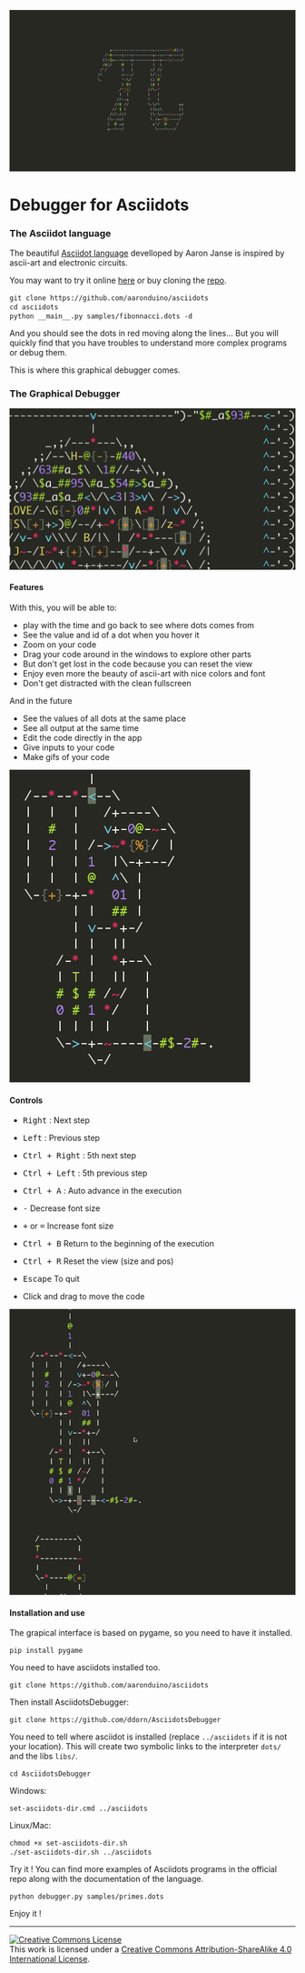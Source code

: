 ![Pi prime generation](assets/pi-primes.PNG)

# Debugger for Asciidots


### The Asciidot language
The beautiful [Asciidot language](https://github.com/aaronduino/asciidots) 
develloped by Aaron Janse is inspired by ascii-art and electronic circuits.

You may want to try it online [here](https://asciidots.herokuapp.com/)
or buy cloning the [repo](https://github.com/aaronduino/asciidots).

    git clone https://github.com/aaronduino/asciidots
    cd asciidots
    python __main__.py samples/fibonnacci.dots -d

And you should see the dots in red moving along the lines...
But you will quickly find that you have troubles to understand more complex programs or debug them.

This is where this graphical debugger comes.

### The Graphical Debugger

![There is a lot of colors](assets/colors.png)

#### Features
With this, you will be able to:
- play with the time and go back to see where dots comes from
- See the value and id of a dot when you hover it
- Zoom on your code
- Drag your code around in the windows to explore other parts
- But don't get lost in the code because you can reset the view
- Enjoy even more the beauty of ascii-art with nice colors and font
- Don't get distracted with the clean fullscreen

And in the future
- See the values of all dots at the same place
- See all output at the same time
- Edit the code directly in the app
- Give inputs to your code
- Make gifs of your code 

![Play with the time](assets/play_with_time.gif)

#### Controls

- <kbd>Right</kbd> : Next step
- <kbd>Left</kbd> : Previous step
- <kbd>Ctrl + Right</kbd> : 5th next step
- <kbd>Ctrl + Left</kbd> : 5th previous step
- <kbd>Ctrl + A</kbd> : Auto advance in the execution


- <kbd>-</kbd> Decrease font size
- <kbd>+</kbd> or <kbd>=</kbd> Increase font size


- <kbd>Ctrl + B</kbd> Return to the beginning of the execution
- <kbd>Ctrl + R</kbd> Reset the view (size and pos)


- <kbd>Escape</kbd> To quit


- Click and drag to move the code

![Drag your code](assets/move_around.gif)

#### Installation and use


The grapical interface is based on pygame, so you need to have it installed.

    pip install pygame

You need to have asciidots installed too.

    git clone https://github.com/aaronduino/asciidots

Then install AsciidotsDebugger:
    
    git clone https://github.com/ddorn/AsciidotsDebugger

You need to tell where asciidot is installed (replace `../asciidots`  if it is not your location).
This will create two symbolic links to the interpreter `dots/` and the libs `libs/`.

    cd AsciidotsDebugger
    
Windows:

    set-asciidots-dir.cmd ../asciidots 


Linux/Mac:

    chmod +x set-asciidots-dir.sh
    ./set-asciidots-dir.sh ../asciidots

Try it ! You can find more examples of Asciidots programs in the official repo along with the documentation of the language.
    
    python debugger.py samples/primes.dots

Enjoy it !

---

<a rel="license" href="http://creativecommons.org/licenses/by-sa/4.0/"><img alt="Creative Commons License" style="border-width:0" src="https://i.creativecommons.org/l/by-sa/4.0/88x31.png" /></a><br />This work is licensed under a <a rel="license" href="http://creativecommons.org/licenses/by-sa/4.0/">Creative Commons Attribution-ShareAlike 4.0 International License</a>.

